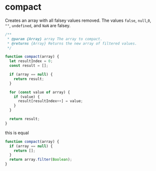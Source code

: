 # compact

Creates an array with all falsey values removed. The values `false`, `null`,`0`, `""`, `undefined`, and `NaN` are falsey.

```js
/**
 * @param {Array} array The array to compact.
 * @returns {Array} Returns the new array of filtered values.
 */

function compact(array) {
  let resultIndex = 0;
  const result = [];

  if (array == null) {
    return result;
  }

  for (const value of array) {
    if (value) {
      result[resultIndex++] = value;
    }
  }

  return result;
}
```

this is equal

```js
function compact(array) {
  if (array == null) {
    return [];
  }
  return array.filter(Boolean);
}
```
